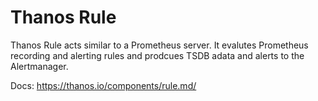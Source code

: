 # Thanos Rule

Thanos Rule acts similar to a Prometheus server. It evalutes Prometheus
recording and alerting rules and prodcues TSDB adata and alerts to the
Alertmanager.

Docs: https://thanos.io/components/rule.md/
